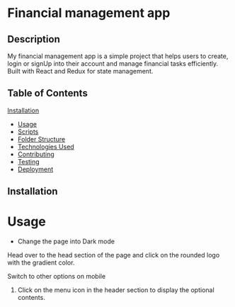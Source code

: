 # Financial management app
    


## Description 
My financial management app is a simple project that helps users to create, login or signUp into their account and  manage financial tasks efficiently. Built with React and Redux for state management.

## Table of Contents
[Installation](#installation)
- [Usage](#usage)
- [Scripts](#scripts)
- [Folder Structure](#folder-structure)
- [Technologies Used](#technologies-used)
- [Contributing](#contributing)
- [Testing](#testing)
- [Deployment](#deployment)
   
 ## Installation

# Usage
 - Change the page into Dark mode

 Head over to the head section of the page and click on the rounded logo with the gradient color.

Switch to other options on mobile
1.	Click on the menu icon in the header section to display the optional contents.
